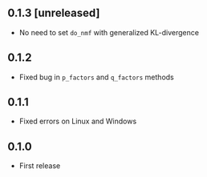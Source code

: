 ## 0.1.3 [unreleased]

- No need to set `do_nmf` with generalized KL-divergence

## 0.1.2

- Fixed bug in `p_factors` and `q_factors` methods

## 0.1.1

- Fixed errors on Linux and Windows

## 0.1.0

- First release
